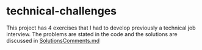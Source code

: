 # technical-challenges

This project has 4 exercises that I had to develop previously a technical job interview. The problems are stated in the code and the solutions are discussed in [SolutionsComments.md](https://github.com/rodrigoespeso/technical-challenges/blob/master/SolutionsComments.md)
